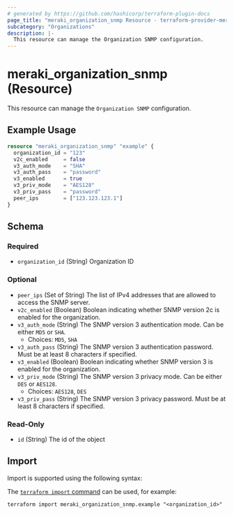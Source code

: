 ```yaml
---
# generated by https://github.com/hashicorp/terraform-plugin-docs
page_title: "meraki_organization_snmp Resource - terraform-provider-meraki"
subcategory: "Organizations"
description: |-
  This resource can manage the Organization SNMP configuration.
---
```


# meraki_organization_snmp (Resource)

This resource can manage the `Organization SNMP` configuration.

## Example Usage

```terraform
resource "meraki_organization_snmp" "example" {
  organization_id = "123"
  v2c_enabled     = false
  v3_auth_mode    = "SHA"
  v3_auth_pass    = "password"
  v3_enabled      = true
  v3_priv_mode    = "AES128"
  v3_priv_pass    = "password"
  peer_ips        = ["123.123.123.1"]
}
```

<!-- schema generated by tfplugindocs -->
## Schema

### Required

- `organization_id` (String) Organization ID

### Optional

- `peer_ips` (Set of String) The list of IPv4 addresses that are allowed to access the SNMP server.
- `v2c_enabled` (Boolean) Boolean indicating whether SNMP version 2c is enabled for the organization.
- `v3_auth_mode` (String) The SNMP version 3 authentication mode. Can be either `MD5` or `SHA`.
  - Choices: `MD5`, `SHA`
- `v3_auth_pass` (String) The SNMP version 3 authentication password. Must be at least 8 characters if specified.
- `v3_enabled` (Boolean) Boolean indicating whether SNMP version 3 is enabled for the organization.
- `v3_priv_mode` (String) The SNMP version 3 privacy mode. Can be either `DES` or `AES128`.
  - Choices: `AES128`, `DES`
- `v3_priv_pass` (String) The SNMP version 3 privacy password. Must be at least 8 characters if specified.

### Read-Only

- `id` (String) The id of the object

## Import

Import is supported using the following syntax:

The [`terraform import` command](https://developer.hashicorp.com/terraform/cli/commands/import) can be used, for example:

```shell
terraform import meraki_organization_snmp.example "<organization_id>"
```

